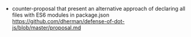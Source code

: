 - counter-proposal that present an alternative approach of declaring all files with ES6 modules in package.json https://github.com/dherman/defense-of-dot-js/blob/master/proposal.md
